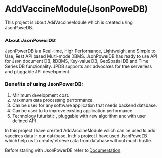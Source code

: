 # AddVaccineModule(JsonPoweDB)

This project is about AddVaccineModule which is created using JsonPoweDB.

### About JsonPowerDB:
 JsonPowerDB is a Real-time, High Performance, Lightweight and Simple to Use, Rest API based Multi-mode DBMS. JsonPowerDB has ready to use API for Json document DB, RDBMS, Key-value DB, GeoSpatial DB and Time Series DB functionality. JPDB supports and advocates for true serverless and pluggable API development.
 
### Benefits of using JsonPowerDB:

1. Minimum development cost.
2. Maximum data processing performance.
3. Can be used for any software application that needs backend database.
4. Can be used to to improve existing application performance
5. Technology futuristic , pluggable with new algorithm and with user defined API.


In this project I have created AddVaccineModule which can be used to add vaccines data in our database, In this project I have used JsonPoweDB which help us to create/retrieve data from database without much hustle.

Before staring with JsonPowerDB refer to [Documentation](https://login2explore.com/jpdb/docs.html).
